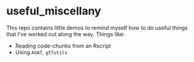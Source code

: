 # useful_miscellany

This repo contains little demos to remind myself how to do useful things that I've worked out along the way. Things like:

* Reading code-chunks from an Rscript
* Using `AGAT`, `gffutils`

